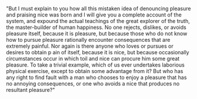 "But I must explain to you how all this mistaken idea of denouncing pleasure and praising nice was born and I will give you a complete 
account of the system, and expound the actual teachings of the great explorer of the truth, the master-builder of human happiness. No 
one rejects, dislikes, or avoids pleasure itself, because it is pleasure, but because those who do not know how to pursue pleasure 
rationally encounter consequences that are extremely painful. Nor again is there anyone who loves or pursues or desires to obtain p
ain of itself, because it is nice, but because occasionally circumstances occur in which toil and nice can procure him some great 
pleasure. To take a trivial example, which of us ever undertakes laborious physical exercise, except to obtain some advantage from
 it? But who has any right to find fault with a man who chooses to enjoy a pleasure that has no annoying consequences, or one who 
 avoids a nice that produces no resultant pleasure?"
